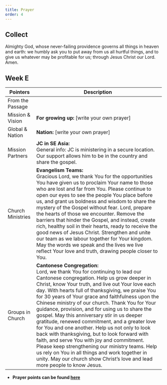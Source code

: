 ```yaml
---
title: Prayer
order: 4
---
```


## Collect
Almighty God, whose never-failing providence governs all things in heaven and earth: we humbly ask you to put away from us all hurtful things, and to give us whatever may be profitable for us; through Jesus Christ our Lord. Amen.

## Week E

| Pointers | Description |
| --- | --- |
| From the Passage |  |
| Mission & Vision | **For growing up:** [write your own prayer] | 
| Global & Nation | **Nation:** [write your own prayer] |
| Mission Partners | **JC in SE Asia:** <br> General info: JC is ministering in a secure location. Our support allows him to be in the country and share the gospel. |
| Church Ministries | **Evangelism Teams:** <br>Gracious Lord, we thank You for the opportunities You have given us to proclaim Your name to those who are lost and far from You. Please continue to open our eyes to see the people You place before us, and grant us boldness and wisdom to share the mystery of the Gospel without fear. Lord, prepare the hearts of those we encounter. Remove the barriers that hinder the Gospel, and instead, create rich, healthy soil in their hearts, ready to receive the good news of Jesus Christ. Strengthen and unite our team as we labour together for Your kingdom. May the words we speak and the lives we live reflect Your love and truth, drawing people closer to You. |
| Groups in Church | **Cantonese Congregation:** <br>Lord, we thank You for continuing to lead our Cantonese congregation. Help us grow deeper in Christ, know Your truth, and live out Your love each day. With hearts full of thanksgiving, we praise You for 30 years of Your grace and faithfulness upon the Chinese ministry of our church. Thank You for Your guidance, provision, and for using us to share the gospel. May this anniversary stir in us deeper gratitude, renewed commitment, and a greater love for You and one another. Help us not only to look back with thanksgiving, but to look forward with faith, and serve You with joy and commitment. Please keep strengthening our ministry teams. Help us rely on You in all things and work together in unity. May our church show Christ’s love and lead more people to know Jesus. |



- **Prayer points can be found [here](https://stgeorgeshurstville.org.au/prayer)**
